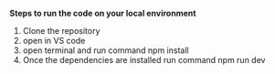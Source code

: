 **Steps to run the code on your local environment**

1. Clone the repository
2. open in VS code
3. open terminal and run command npm install
4. Once the dependencies are installed run command npm run dev
